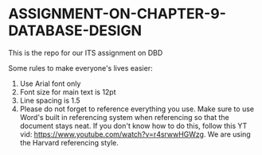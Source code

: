 # ASSIGNMENT-ON-CHAPTER-9-DATABASE-DESIGN
This is the repo for our ITS assignment on DBD

Some rules to make everyone's lives easier:

1) Use Arial font only
2) Font size for main text is 12pt
3) Line spacing is 1.5
4) Please do not forget to reference everything you use. Make sure to use Word's built in referencing system when referencing so that the document stays neat. 
   If you don't know how to do this, follow this YT vid: https://www.youtube.com/watch?v=r4srwwHGWzg. We are using the Harvard referencing style.
